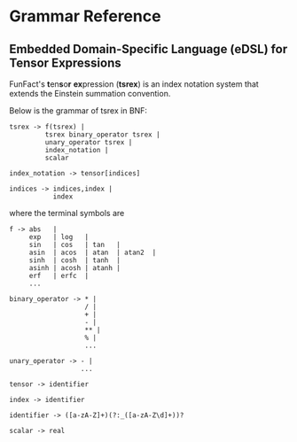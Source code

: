 # Grammar Reference

## Embedded Domain-Specific Language (eDSL) for Tensor Expressions

FunFact's **t**en**s**o**r** **ex**pression (**tsrex**) is an index notation system that extends the Einstein summation convention.

Below is the grammar of tsrex in BNF:

``` BNF
tsrex -> f(tsrex) |
         tsrex binary_operator tsrex |
         unary_operator tsrex |
         index_notation |
         scalar

index_notation -> tensor[indices]

indices -> indices,index |
           index
```

where the terminal symbols are

```BNF
f -> abs   |
     exp   | log   |
     sin   | cos   | tan   |
     asin  | acos  | atan  | atan2  |
     sinh  | cosh  | tanh  |
     asinh | acosh | atanh |
     erf   | erfc  |
     ...

binary_operator -> * |
                   / |
                   + |
                   - |
                   ** | 
                   % |
                   ...

unary_operator -> - |
                  ...

tensor -> identifier

index -> identifier

identifier -> ([a-zA-Z]+)(?:_([a-zA-Z\d]+))?

scalar -> real
```